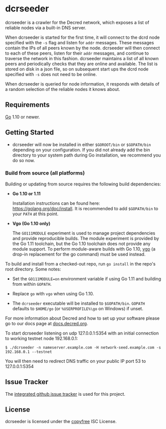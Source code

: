 # dcrseeder

dcrseeder is a crawler for the Decred network, which exposes a list of reliable
nodes via a built-in DNS server.

When dcrseeder is started for the first time, it will connect to the dcrd node
specified with the `-s` flag and listen for `addr` messages. These messages
contain the IPs of all peers known by the node. dcrseeder will then connect to
each of these peers, listen for their `addr` messages, and continue to traverse
the network in this fashion. dcrseeder maintains a list of all known peers and
periodically checks that they are online and available. The list is stored on
disk in a json file, so on subsequent start ups the dcrd node specified with
`-s` does not need to be online.

When dcrseeder is queried for node information, it responds with details of a
random selection of the reliable nodes it knows about.

## Requirements

[Go](http://golang.org) 1.10 or newer.

## Getting Started

- dcrseeder will now be installed in either ```$GOROOT/bin``` or
```$GOPATH/bin``` depending on your configuration.  If you did not already
add the bin directory to your system path during Go installation, we
recommend you do so now.

### Build from source (all platforms)

Building or updating from source requires the following build dependencies:

- **Go 1.10 or 1.11**

  Installation instructions can be found here: <https://golang.org/doc/install>.
  It is recommended to add `$GOPATH/bin` to your `PATH` at this point.

- **Vgo (Go 1.10 only)**

  The `GO111MODULE` experiment is used to manage project dependencies and
  provide reproducible builds.  The module experiment is provided by the Go 1.11
  toolchain, but the Go 1.10 toolchain does not provide any module support.  To
  perform module-aware builds with Go 1.10,
  [vgo](https://godoc.org/golang.org/x/vgo) (a drop-in replacement for the go
  command) must be used instead.

To build and install from a checked-out repo, run `go install` in the repo's
root directory.  Some notes:

* Set the `GO111MODULE=on` environment variable if using Go 1.11 and building
  from within `GOPATH`.

* Replace `go` with `vgo` when using Go 1.10.

* The `dcrseeder` executable will be installed to `$GOPATH/bin`.  `GOPATH`
  defaults to `$HOME/go` (or `%USERPROFILE%\go` on Windows) if unset.

For more information about Decred and how to set up your software please go to
our docs page at [docs.decred.org](https://docs.decred.org/getting-started/beginner-guide/).

To start dcrseeder listening on udp 127.0.0.1:5354 with an initial connection to working testnet node 192.168.0.1:

```no-highlight
$ ./dcrseeder -n nameserver.example.com -H network-seed.example.com -s 192.168.0.1 --testnet
```

You will then need to redirect DNS traffic on your public IP port 53 to 127.0.0.1:5354

## Issue Tracker

The [integrated github issue tracker](https://github.com/decred/dcrseeder/issues)
is used for this project.

## License

dcrseeder is licensed under the [copyfree](http://copyfree.org) ISC License.
